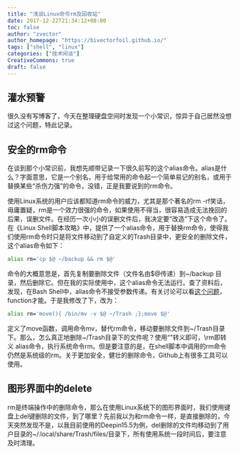 ```yaml
---
title: "浅谈Linux命令rm及回收站"
date: 2017-12-22T21:34:12+08:00
toc: false
author: "zvector"
author_homepage: "https://bivectorfoil.github.io/"
tags: ["shell", "linux"]
categories: ["技术闲谈"]
CreativeCommons: true
draft: false
---
```


## 灌水预警

很久没有写博客了，今天在整理硬盘空间时发现一个小常识，惊异于自己居然没想过这个问题，特此记录。

## 安全的rm命令

在谈到那个小常识前，我想先顺带记录一下很久前写的这个alias命令。alias是什么？字面意思，它是一个别名，用于给常用的命令起一个简单易记的别名，或用于替换某些“杀伤力强”的命令，没错，正是我要说到的rm命令。

使用Linux系统的用户应该都知道rm命令的威力，尤其是那个著名的rm -rf笑话，毋庸置疑，rm是一个效力很强的命令，如果使用不得当，很容易造成无法挽回的后果，误删文件。在经历一次小小的误删文件后，我决定要“改造”下这个命令了。在《Linux Shell脚本攻略》中，提供了一个alias命令，用于替换rm命令，使得我们使用rm命令时只是将文件移动到了自定义的Trash目录中，更安全的删除文件，这个alias命令如下：

```Bash
alias rm='cp $@ ~/backup && rm $@'
```

命令的大概意思是，首先复制要删除文件（文件名由$@传递）到~/backup 目录，然后删除它。但在我的实际使用中，这个alias命令无法运行。查了资料后，发现，在Bash Shell中，alias命令不接受参数传递。有关讨论可以看[这个问题](https://www.zhihu.com/question/23137414)，function才能。于是我修改了下，改为：

```Bash
alias rm='move(){ /bin/mv -v $@ ~/Trash ;};move $@'
```

定义了move函数，调用命令mv，替代rm命令，移动要删除文件到~/Trash目录下。那么，怎么真正地删除~/Trash目录下的文件呢？使用“\"转义即可，\rm即转义 alias命令，执行系统命令rm。但是要注意的是，在shell脚本中调用的rm命令仍然是系统级的rm。关于更加安全，健壮的删除命令，Github上有很多工具可以使用。

## 图形界面中的delete

rm是终端操作中的删除命令，那么在使用Linux系统下的图形界面时，我们使用键盘上del键删除的文件，到了哪里？先前我以为和rm命令一样，是直接删除的，今天突然发现不是，以我目前使用的Deepin15.5为例，del删除的文件均移动到了用户目录的~/.local/share/Trash/files/目录下，所有使用系统一段时间后，要注意及时清理。
